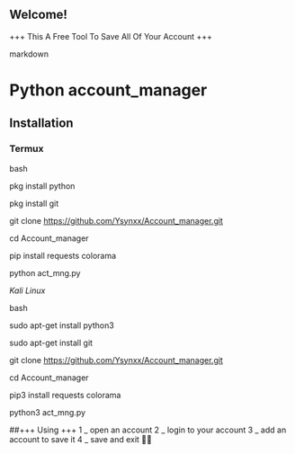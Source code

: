  ## Welcome! 
+++ This A Free Tool To Save All Of Your Account +++
   
   markdown
   
   
   # Python account_manager

   
   
   ## Installation

   
   
   ### Termux
   
   
   bash
   
   
   pkg install python
   
   
   pkg install git
   
   
   git clone https://github.com/Ysynxx/Account_manager.git
   
   
   cd Account_manager
   
   
   pip install requests colorama
   
   
   python act_mng.py
   
*Kali Linux*   

bash
   
   
   sudo apt-get install python3
   
   
   sudo apt-get install git
   
   
   git clone https://github.com/Ysynxx/Account_manager.git
   
   
   cd Account_manager
   
   
   pip3 install requests colorama
   
   
   python3 act_mng.py


##+++ Using +++
1 _ open an account
2 _ login to your account 
3 _ add an account to save it
4 _ save and exit 🐱‍🏍
